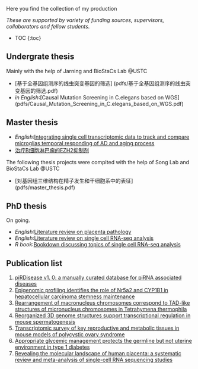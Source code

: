 Here you find the collection of my production

*These are supported by variety of funding sources, supervisors, collaborators and fellow students.*

* TOC
{:toc}

## Undergrate thesis

Mainly with the help of Jarning and BioStaCs Lab @USTC

* [基于全基因组测序的线虫突变基因的筛选] (pdfs/基于全基因组测序的线虫突变基因的筛选.pdf)
* *in English*:[Causal Mutation Screening in C.elegans based on WGS] (pdfs/Causal_Mutation_Screening_in_C.elegans_based_on_WGS.pdf)

## Master thesis

* *English*:[Integrating single cell transcriptomic data to track and compare microglias temporal responding of AD and aging process](pdfs/Integrating_single_cell_transcriptomic_data_to_track_and_compare_microglias_temporal_responding_of_AD_and_aging_process.pdf)
* [治疗B细胞淋巴瘤的EZH2抑制剂](pdfs/治疗B细胞淋巴瘤的EZH2抑制剂.pdf)

The following thesis projects were complted with the help of Song Lab and BioStaCs Lab @USTC

* [对基因组三维结构在精子发生和干细胞系中的表征] (pdfs/master_thesis.pdf)

## PhD thesis

On going.

* *English*:[Literature review on placenta pathology](pdfs/halftime_report.pdf)
* *English*:[Literature review on single cell RNA-seq analysis](pdfs/snRNAseqPrinciple.pdf)
* *R book*:[Bookdown discussing topics of single cell RNA-seq analysis](brainfo.github.io/book)

## Publication list

1. [piRDisease v1. 0: a manually curated database for piRNA associated diseases](https://academic.oup.com/database/article-abstract/doi/10.1093/database/baz052/5527147)
2. [Epigenomic profiling identifies the role of Nr5a2 and CYP1B1 in hepatocellular carcinoma stemness maintenance](https://www.researchgate.net/profile/Jun-Cao-14/publication/334005286_Epigenomic_profiling_identifies_the_role_of_Nr5a2_and_CYP1B1_in_hepatocellular_carcinoma_stemness_maintenance/links/5e44d5a7458515072d96e180/Epigenomic-profiling-identifies-the-role-of-Nr5a2-and-CYP1B1-in-hepatocellular-carcinoma-stemness-maintenance.pdf)
3. [Rearrangement of macronucleus chromosomes correspond to TAD-like structures of micronucleus chromosomes in Tetrahymena thermophila](https://genome.cshlp.org/content/30/3/406.short)
4. [Reorganized 3D genome structures support transcriptional regulation in mouse spermatogenesis](https://www.cell.com/iscience/pdf/S2589-0042(20)30218-2.pdf)
5. [Transcriptomic survey of key reproductive and metabolic tissues in mouse models of polycystic ovary syndrome](https://www.nature.com/articles/s42003-022-04362-0)
6. [Appropriate glycemic management protects the germline but not uterine environment in type 1 diabetes](https://www.biorxiv.org/content/10.1101/2024.01.09.574805.abstract)
7. [Revealing the molecular landscape of human placenta: a systematic review and meta-analysis of single-cell RNA sequencing studies](https://academic.oup.com/humupd/advance-article-abstract/doi/10.1093/humupd/dmae006/7628277)